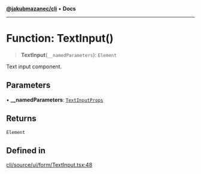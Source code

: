[**@jakubmazanec/cli**](../README.md) • **Docs**

---

# Function: TextInput()

> **TextInput**(`__namedParameters`): `Element`

Text input component.

## Parameters

• **\_\_namedParameters**: [`TextInputProps`](../type-aliases/TextInputProps.md)

## Returns

`Element`

## Defined in

[cli/source/ui/form/TextInput.tsx:48](https://github.com/jakubmazanec/tools/blob/05074a1dedd887672f015df129961cd35c75acfe/packages/cli/source/ui/form/TextInput.tsx#L48)
